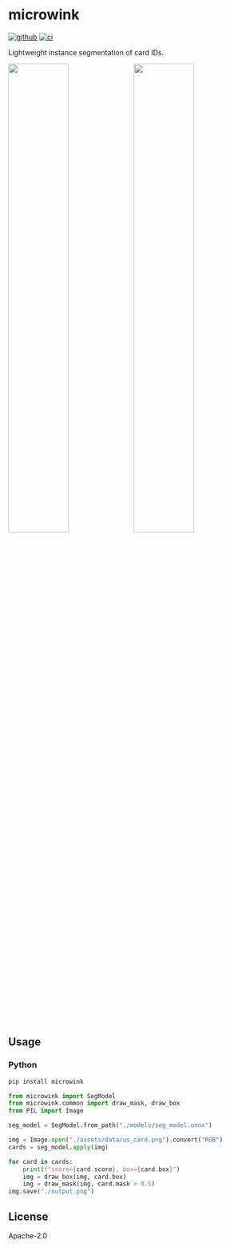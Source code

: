 # microwink
[![github]](https://github.com/cospectrum/microwink)
[![ci]](https://github.com/cospectrum/microwink/actions)

[github]: https://img.shields.io/badge/github-cospectrum/microwink-8da0cb?logo=github
[ci]: https://github.com/cospectrum/microwink/workflows/ci/badge.svg

Lightweight instance segmentation of card IDs.

<p>
  <img src="assets/data/us_card.png" width="49%">
  <img src="assets/us_card.result.png" width="49%">
</p>

## Usage

### Python
```sh
pip install microwink
```
```python
from microwink import SegModel
from microwink.common import draw_mask, draw_box
from PIL import Image

seg_model = SegModel.from_path("./models/seg_model.onnx")

img = Image.open("./assets/data/us_card.png").convert("RGB")
cards = seg_model.apply(img)

for card in cards:
    print(f"score={card.score}, box={card.box}")
    img = draw_box(img, card.box)
    img = draw_mask(img, card.mask > 0.5)
img.save("./output.png")
```

## License
Apache-2.0
